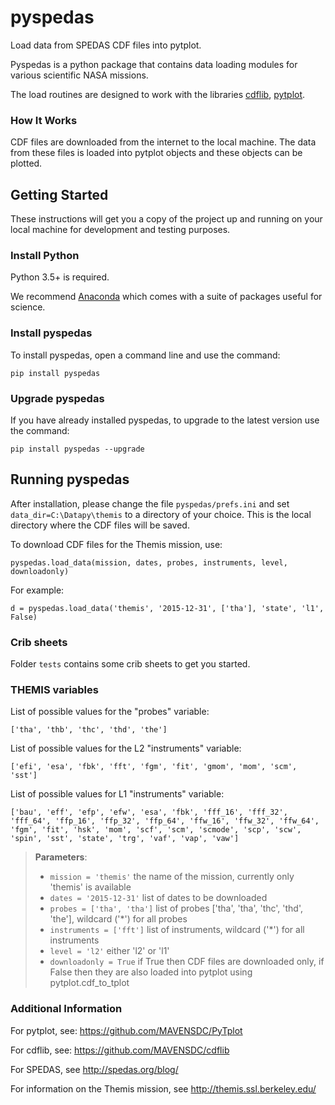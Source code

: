# pyspedas

Load data from SPEDAS CDF files into pytplot. 

Pyspedas is a python package that contains data loading modules for various scientific NASA missions. 

The load routines are designed to work with the libraries [cdflib](https://github.com/MAVENSDC/cdflib), [pytplot](https://github.com/MAVENSDC/PyTplot).

### How It Works

CDF files are downloaded from the internet to the local machine. 
The data from these files is loaded into pytplot objects and these objects can be plotted. 

## Getting Started

These instructions will get you a copy of the project up and running on your local machine for development and testing purposes.

### Install Python

Python 3.5+ is required.  

We recommend [Anaconda](https://www.continuum.io/downloads/) which comes with a suite of packages useful for science. 

### Install pyspedas

To install pyspedas, open a command line and use the command:

`pip install pyspedas`

### Upgrade pyspedas

If you have already installed pyspedas, to upgrade to the latest version use the command:

`pip install pyspedas --upgrade`


## Running pyspedas

After installation, please change the file `pyspedas/prefs.ini` and set `data_dir=C:\Datapy\themis` to a directory of your choice. This is the local directory where the CDF files will be saved. 

To download CDF files for the Themis mission, use: 

`pyspedas.load_data(mission, dates, probes, instruments, level, downloadonly)`

For example: 

`d = pyspedas.load_data('themis', '2015-12-31', ['tha'], 'state', 'l1', False)`

### Crib sheets

Folder `tests` contains some crib sheets to get you started. 

### THEMIS variables

List of possible values for the "probes" variable:

`['tha', 'thb', 'thc', 'thd', 'the']`

List of possible values for the L2 "instruments" variable:

`['efi', 'esa', 'fbk', 'fft', 'fgm', 'fit', 'gmom', 'mom', 'scm', 'sst']`

List of possible values for L1 "instruments" variable:

`['bau', 'eff', 'efp', 'efw', 'esa', 'fbk', 'fff_16', 'fff_32', 'fff_64', 'ffp_16', 'ffp_32', 'ffp_64', 'ffw_16', 'ffw_32', 'ffw_64', 'fgm', 'fit', 'hsk', 'mom', 'scf', 'scm', 'scmode', 'scp', 'scw', 'spin', 'sst', 'state', 'trg', 'vaf', 'vap', 'vaw']`

> **Parameters**:
>  
> - `mission = 'themis'`   the name of the mission, currently only 'themis' is available
> - `dates = '2015-12-31'` list of dates to be downloaded	
> - `probes = ['tha', 'tha']`  list of probes ['tha', 'tha', 'thc', 'thd', 'the'], wildcard ('*') for all probes 
> - `instruments = ['fft']` list of instruments, wildcard ('*') for all instruments  
> - `level = 'l2'`  either 'l2' or 'l1'
> - `downloadonly = True` if True then CDF files are downloaded only, if False then they are also loaded into pytplot using pytplot.cdf_to_tplot


### Additional Information

For pytplot, see: https://github.com/MAVENSDC/PyTplot

For cdflib, see: https://github.com/MAVENSDC/cdflib

For SPEDAS, see http://spedas.org/blog/

For information on the Themis mission, see http://themis.ssl.berkeley.edu/ 

